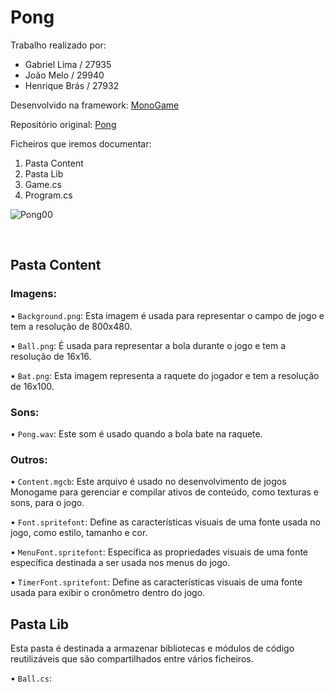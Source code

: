 # Pong

Trabalho realizado por:
- Gabriel Lima / 27935
- João Melo / 29940
- Henrique Brás / 27932

Desenvolvido na framework: [MonoGame](https://monogame.net/)

Repositório original: [Pong](https://github.com/ChrisChou-freeman/PongMonoGameExample)

Ficheiros que iremos documentar: 

1. Pasta Content
2. Pasta Lib
3. Game.cs
4. Program.cs

![Pong00](https://external-preview.redd.it/zLLrJtpA6d6q8aZXTdHr1EIv0xOehYN4SF0iPD7X9js.gif?width=720&format=mp4&s=a652458ecaed6255f8d64f859ea6c95dcc7062e0)

 
## Pasta Content

### Imagens:

• `Background.png`: Esta imagem é usada para representar o campo de jogo e tem a resolução de 800x480.

• `Ball.png`: É usada para representar a bola durante o jogo e tem a resolução de 16x16.

• `Bat.png`: Esta imagem representa a raquete do jogador e tem a resolução de 16x100.

### Sons:
• `Pong.wav`: Este som é usado quando a bola bate na raquete.

 ### Outros:

• `Content.mgcb`: Este arquivo é usado no desenvolvimento de jogos Monogame para gerenciar e compilar ativos de conteúdo, como texturas e sons, para o jogo.

• `Font.spritefont`: Define as características visuais de uma fonte usada no jogo, como estilo, tamanho e cor.

• `MenuFont.spritefont`: Especifica as propriedades visuais de uma fonte específica destinada a ser usada nos menus do jogo.

• `TimerFont.spritefont`: Define as características visuais de uma fonte usada para exibir o cronômetro dentro do jogo.


## Pasta Lib

Esta pasta é destinada a armazenar bibliotecas e módulos de código reutilizáveis que são compartilhados entre vários ficheiros.

• `Ball.cs`: 

